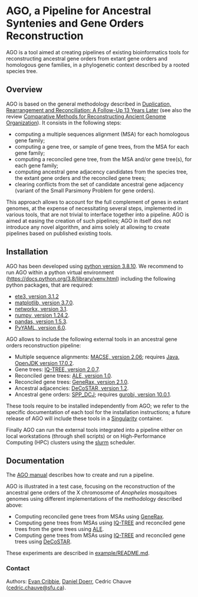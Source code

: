 # AGO, a Pipeline for Ancestral Syntenies and Gene Orders Reconstruction

AGO is a tool aimed at creating pipelines of existing bioinformatics
tools for reconstructing ancestral gene orders from extant gene orders
and homologous gene families, in a phylogenetic context described by a
rooted species tree.

## Overview

AGO is based on the general methodology described in <a
href="https://doi.org/10.1007/978-1-4471-5298-9_4">Duplication,
Rearrangement and Reconciliation: A Follow-Up 13 Years Later</a>
(see also the review <a
href="https://doi.org/10.1007/978-1-4939-7463-4_13">Comparative
Methods for Reconstructing Ancient Genome Organization</a>).  It
consists in the following steps:
- computing a multiple sequences alignment (MSA) for each homologous gene family;  
- computing a gene tree, or sample of gene trees, from the MSA for each gene family;  
- computing a reconciled gene tree, from the MSA and/or gene tree(s), for each gene family;  
- computing ancestral gene adjacency candidates from the species tree, the extant gene orders and the reconciled gene trees;  
- clearing conflicts from the set of candidate ancestral gene adjacency (variant of the Small Parsimony Problem for gene orders).  

This approach allows to account for the full complement of genes in
extant genomes, at the expense of necessitating several steps,
implemented in various tools, that are not trivial to interface
together into a pipeline. AGO is aimed at easing the creation of such
pipelines; AGO in itself dos not introduce any novel algorithm, and
aims solely at allowing to create pipelines based on published
existing tools.

## Installation

AGO has been developed using <a
href="https://www.python.org/downloads/release/python-3810/">python
version 3.8.10</a>. We recommend to run AGO within a python virtual
environment (https://docs.python.org/3.8/library/venv.html) including
the following python packages, that are required:
- <a href="https://pypi.org/project/ete3/3.1.2/">ete3, version 3.1.2</a>
- <a href="https://matplotlib.org/3.7.1/">matplotlib, version 3.7.0</a>.
- <a href="https://pypi.org/project/networkx/3.1/">networkx, version 3.1</a>.
- <a href="https://numpy.org/">numpy, version 1.24.2</a>.
- <a href="https://pandas.pydata.org/pandas-docs/version/1.5.3/">pandas, version 1.5.3</a>.
- <a href="https://pypi.org/project/PyYAML/6.0/">PyYAML, version 6.0</a>.

AGO allows to include the following external tools in an ancestral
gene orders reconstruction pipeline:
- Multiple sequence alignments: <a href="https://bioweb.supagro.inra.fr/macse/">MACSE, version 2.06</a>; requires <a href="https://openjdk.org/">Java, OpenJDK version 17.0.2</a>.
- Gene trees: <a href="http://www.iqtree.org/">IQ-TREE, version 2.0.7</a>.
- Reconciled gene trees: <a href="https://github.com/ssolo/ALE">ALE, version 1.0</a>.
- Reconciled gene trees: <a href="https://github.com/BenoitMorel/GeneRax">GeneRax, version 2.1.0</a>.
- Ancestral adjacencies: <a href="https://github.com/WandrilleD/DeCoSTAR">DeCoSTAR, version 1.2</a>.
- Ancestral gene orders: <a href="https://github.com/danydoerr/spp_dcj">SPP_DCJ</a>; requires <a href="https://www.gurobi.com/">gurobi, version 10.0.1</a>.  

These tools require to be installed independently from AGO; we refer
to the specific documentation of each tool for the installation
instructions; a future release of AGO will include these tools in a
<a href="https://sylabs.io/singularity/">Singularity</a> container.

Finally AGO can run the external tools integrated into a pipeline
either on local workstations (through shell scripts) or on
High-Performance Computing (HPC) clusters using the <a
href="https://slurm.schedmd.com/documentation.html">slurm</a>
scheduler.

## Documentation

The [AGO manual](doc/manual.md) describes how to create and run a pipeline.

AGO is illustrated in a test case, focusing on the reconstruction of
the ancestral gene orders of the X chromosome of *Anopheles*
mosquitoes genomes using different implementations of the methodology
described above:
- Computing reconciled gene trees from MSAs using <a href="https://github.com/BenoitMorel/GeneRax">GeneRax</a>.
- Computing gene trees from MSAs using <a href="http://www.iqtree.org/">IQ-TREE</a> and reconciled gene trees from the gene trees using <a href="https://github.com/ssolo/ALE">ALE</a>.
- Computing gene trees from MSAs using <a href="http://www.iqtree.org/">IQ-TREE</a> and reconciled gene trees using <a href="https://github.com/WandrilleD/DeCoSTAR">DeCoSTAR</a>.

These experiments are described in [example/README.md](./example/README.md).

### Contact
Authors: <a href="https://github.com/ecribbie">Evan Cribbie</a>, <a href="https://github.com/danydoerr">Daniel Doerr</a>, Cedric Chauve (cedric.chauve@sfu.ca).
